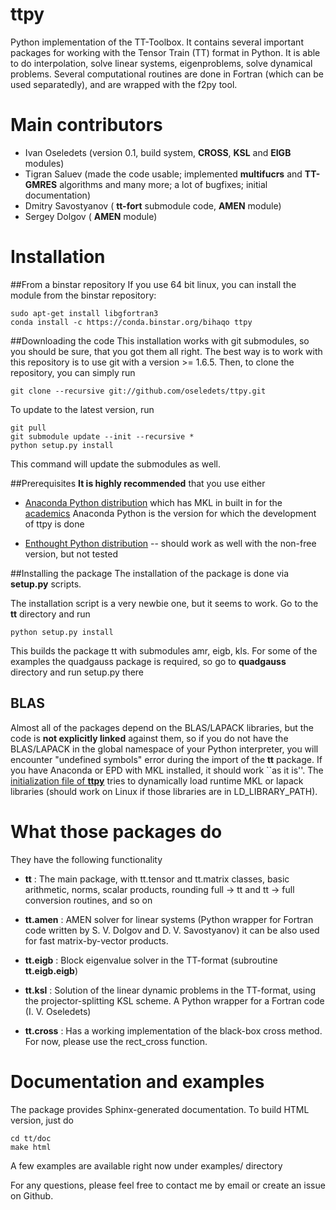 ttpy
====

Python implementation of the TT-Toolbox. It contains several
important packages for working with the Tensor Train (TT) format
in Python. It is able to do interpolation, solve linear systems, eigenproblems, solve dynamical problems. 
Several computational routines are done in Fortran (which can be used separatedly), and are wrapped with the f2py tool.

Main contributors
============
- Ivan Oseledets (version 0.1, build system, **CROSS**, **KSL** and **EIGB** modules)
- Tigran Saluev (made the code usable; implemented **multifucrs** and **TT-GMRES** algorithms and many more; a lot of bugfixes; initial documentation)
- Dmitry Savostyanov ( **tt-fort** submodule code, **AMEN** module)
- Sergey Dolgov ( **AMEN** module)

Installation
============

##From a binstar repository
If you use 64 bit linux, you can install the module from the binstar repository:
```
sudo apt-get install libgfortran3
conda install -c https://conda.binstar.org/bihaqo ttpy
```

##Downloading the code
This installation works with git submodules, so you should be sure, that you got them all right.
The best way is to work with this repository is to use git with a version >= 1.6.5.
Then, to clone the repository, you can simply run
```
git clone --recursive git://github.com/oseledets/ttpy.git

```
To update to the latest version, run
```
git pull
git submodule update --init --recursive *
python setup.py install
```
This command will update the submodules as well.

##Prerequisites
**It is highly recommended** that you use either

- [Anaconda Python distribution](https://store.continuum.io/cshop/anaconda/) 
  which has MKL in built in for the [academics](https://store.continuum.io/cshop/academicanaconda)
  Anaconda Python is the version for which the development of ttpy is done

- [Enthought Python distribution](https://www.enthought.com/products/epd/) -- should work as well with 
  the non-free version, but not tested



##Installing the package
The installation of the package is done via **setup.py** scripts.

The installation script is a very newbie one, but it seems to work.
Go to the **tt** directory and run
```
python setup.py install
```
This builds the package tt with submodules amr, eigb, kls. 
For some of the examples the quadgauss package is required, so go to 
**quadgauss** directory and run setup.py there

## BLAS

Almost all of the packages depend on the BLAS/LAPACK libraries, but the code 
is **not explicitly linked** against them, so if you do not have the BLAS/LAPACK
in the global namespace of your Python interpreter, you will encounter "undefined symbols"
error during the import of the **tt** package. If you have Anaconda or EPD with MKL installed, it should
work ``as it is''. The  [initialization file of **ttpy**](/tt/__init__.py) tries to dynamically load runtime MKL or lapack libraries 
(should work on Linux if those libraries are in LD_LIBRARY_PATH).

What those packages do
======================

They have the following functionality

- **tt** : The main package, with tt.tensor and tt.matrix classes, basic arithmetic,
       norms, scalar products, rounding full -> tt and tt -> full conversion routines, and so on

- **tt.amen** : AMEN solver for linear systems (Python wrapper for Fortran code written by S. V. Dolgov and D. V. Savostyanov) 
                it can be also used for fast matrix-by-vector products. 

- **tt.eigb** : Block eigenvalue solver in the TT-format 
            (subroutine **tt.eigb.eigb**) 

- **tt.ksl** :  Solution of the linear dynamic problems in the TT-format, using the projector-splitting 
                KSL scheme. A Python wrapper for a Fortran code (I. V. Oseledets)

- **tt.cross** : Has a working implementation of the black-box cross method. For now, please use the rect_cross function.

Documentation and examples
==========================

The package provides Sphinx-generated documentation. To build HTML version, just do
```
cd tt/doc
make html
```

A few examples are available right now under examples/ directory


For any questions, please feel free to contact me by email or create an issue on Github.







